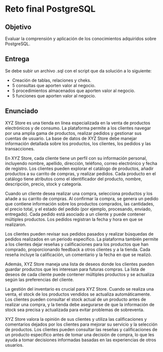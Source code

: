 # Reto final PostgreSQL
## Objetivo

Evaluar la comprensión y aplicación de los conocimientos adquiridos sobre PostgreSQL.

## Entrega

Se debe subir un archivo .sql con el script que da solución a lo siguiente:
- Creación de tablas, relaciones y cheks.
- 5 consultas que aporten valor al negocio.
- 5 procedimientos almacenados que aporten valor al negocio.
- 5 funciones que aporten valor al negocio.

## Enunciado

XYZ Store es una tienda en línea especializada en la venta de productos electrónicos y de consumo. La plataforma permite a los clientes navegar por una amplia gama de productos, realizar pedidos y gestionar sus cuentas de usuario. La base de datos de XYZ Store debe manejar información detallada sobre los productos, los clientes, los pedidos y las transacciones.

En XYZ Store, cada cliente tiene un perfil con su información personal, incluyendo nombre, apellido, dirección, teléfono, correo electrónico y fecha de registro. Los clientes pueden explorar el catálogo de productos, añadir productos a su carrito de compras, y realizar pedidos. Cada producto en el catálogo tiene atributos como el identificador del producto, nombre, descripción, precio, stock y categoría.

Cuando un cliente desea realizar una compra, selecciona productos y los añade a su carrito de compras. Al confirmar la compra, se genera un pedido que contiene información sobre los productos comprados, las cantidades, el precio total, y el estado del pedido (por ejemplo, procesando, enviado, entregado). Cada pedido está asociado a un cliente y puede contener múltiples productos. Los pedidos registran la fecha y hora en que se realizaron.

Los clientes pueden revisar sus pedidos pasados y realizar búsquedas de pedidos realizados en un periodo específico. La plataforma también permite a los clientes dejar reseñas y calificaciones para los productos que han comprado, proporcionando feedback a otros clientes y a la tienda. Cada reseña incluye la calificación, un comentario y la fecha en que se realizó.

Además, XYZ Store maneja una lista de deseos donde los clientes pueden guardar productos que les interesan para futuras compras. La lista de deseos de cada cliente puede contener múltiples productos y se actualiza según las preferencias del cliente.

La gestión del inventario es crucial para XYZ Store. Cuando se realiza una venta, el stock de los productos vendidos se actualiza automáticamente. Los clientes pueden consultar el stock actual de un producto antes de realizar una compra, y la tienda debe asegurarse de que la información de stock sea precisa y actualizada para evitar problemas de sobreventa.

XYZ Store valora la opinión de sus clientes y utiliza las calificaciones y comentarios dejados por los clientes para mejorar su servicio y la selección de productos. Los clientes pueden consultar las reseñas y calificaciones de un producto específico antes de tomar una decisión de compra, lo que les ayuda a tomar decisiones informadas basadas en las experiencias de otros usuarios.
